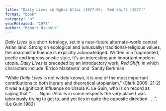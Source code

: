 ```yaml
---
title: "Daily Lives in Nghsi-Altai (1977–9);  Red Shift (1977)"
format: "book"
category: "n"
yearReleased: "1977"
author: "Robert Nichols"
---
```

_Daily Lives_ is a short tetralogy, set in a near-future alternate-world central Asian land. Strong on ecological and (unusually) traditional-religious values, the anarchist influence is explicitly acknowledged. Written in a fragmented, poetic and impressionistic style, it's an interesting and important modern utopia. _Daily Lives_ is preceded by an introductory work, _Red Shift_, in  which characters include 'Errico Malatesta' and 'Sandy Berkman'.
 

"While _Daily Lives_ is not widely  known, it is one of the most important contributions to both literary  and theoretical utopianism." (Clark 2009: 21-2) It was a significant  influence on Ursula K. Le Guin, who is on record as saying that " . . .  Nghsi-Altai is in some respects the very place I was laboriously trying  to get to, and yet lies in quite the opposite direction . . .". (Le Guin  1982)
 
